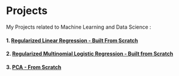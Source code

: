 # Projects
My Projects related to Machine Learning and Data Science : <br />
#### 1. [Regularized Linear Regression - Built From Scratch](<Regularized Linear Regression - Built From Scratch>)<br />
#### 2. [Regularized Multinomial Logistic Regression - Built from Scratch](<Regularized Multinomial Logistic Regression - Built from Scratch>)<br />
#### 3. [PCA - From Scratch](<PCA - From Scratch>)
